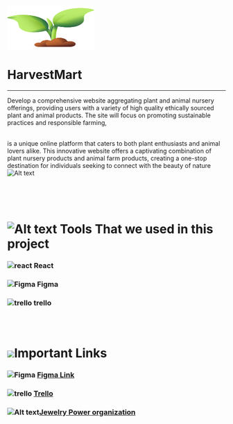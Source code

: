 <img src="./Client/src/assets/logo.png" alt="HarvestMart Logo" width="200px" height="100px" />

# HarvestMart

<hr/>

Develop a comprehensive website aggregating plant and animal nursery offerings, providing users with a variety of high quality ethically sourced plant and animal products.
The site will focus on promoting sustainable practices and responsible farming,
<br><br>

is a unique online platform that caters to both plant enthusiasts and animal lovers alike. This innovative website offers a captivating combination of plant nursery products and animal farm products, creating a one-stop destination for individuals seeking to connect with the beauty of nature
![ Alt text](<./Client/src/assets/localhost_5173__1524x694.4000244140625_default%20(1).h2d>)
<br><br>

<br><br>

# ![Alt text](<src/Golden%20image/jewelry%20(1).png>) Tools That we used in this project

### ![ react](src/Golden%20image/atom.png) React

### ![ Figma](src/Golden%20image/figma.png) Figma

### ![trello](src/Golden%20image/trello.png) trello

<br><br>

# ![ ](<src/Golden%20image/link%20(1).png>)Important Links

### ![ Figma](src/Golden%20image/figma.png) [ Figma Link](<https://www.figma.com/file/yDONz9PkZxwrRPbjaPXob0/html.to.design-(Community)?type=design&node-id=0-1&t=wsgtqEIxLlQwAsfk-0>)

### ![trello](src/Golden%20image/trello.png) [Trello](https://trello.com/b/gTQUDA5W/jewelry-power)

### ![Alt text](<src/Golden%20image/github%20(1).png>)[Jewelry Power organization](https://github.com/jewelry-power)

<br><br>
